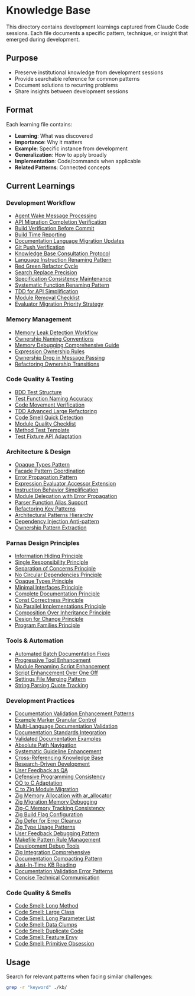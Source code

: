 # Knowledge Base

This directory contains development learnings captured from Claude Code sessions. Each file documents a specific pattern, technique, or insight that emerged during development.

## Purpose
- Preserve institutional knowledge from development sessions
- Provide searchable reference for common patterns
- Document solutions to recurring problems
- Share insights between development sessions

## Format
Each learning file contains:
- **Learning**: What was discovered
- **Importance**: Why it matters
- **Example**: Specific instance from development
- **Generalization**: How to apply broadly
- **Implementation**: Code/commands when applicable
- **Related Patterns**: Connected concepts

## Current Learnings

### Development Workflow
- [Agent Wake Message Processing](agent-wake-message-processing.md)
- [API Migration Completion Verification](api-migration-completion-verification.md)
- [Build Verification Before Commit](build-verification-before-commit.md)
- [Build Time Reporting](build-time-reporting.md)
- [Documentation Language Migration Updates](documentation-language-migration-updates.md)
- [Git Push Verification](git-push-verification.md)
- [Knowledge Base Consultation Protocol](knowledge-base-consultation-protocol.md)
- [Language Instruction Renaming Pattern](language-instruction-renaming-pattern.md)
- [Red Green Refactor Cycle](red-green-refactor-cycle.md)
- [Search Replace Precision](search-replace-precision.md)
- [Specification Consistency Maintenance](specification-consistency-maintenance.md)
- [Systematic Function Renaming Pattern](systematic-function-renaming-pattern.md)
- [TDD for API Simplification](tdd-api-simplification.md)
- [Module Removal Checklist](module-removal-checklist.md)
- [Evaluator Migration Priority Strategy](evaluator-migration-priority-strategy.md)

### Memory Management
- [Memory Leak Detection Workflow](memory-leak-detection-workflow.md)
- [Ownership Naming Conventions](ownership-naming-conventions.md)
- [Memory Debugging Comprehensive Guide](memory-debugging-comprehensive-guide.md)
- [Expression Ownership Rules](expression-ownership-rules.md)
- [Ownership Drop in Message Passing](ownership-drop-message-passing.md)
- [Refactoring Ownership Transitions](refactoring-ownership-transitions.md)

### Code Quality & Testing
- [BDD Test Structure](bdd-test-structure.md)
- [Test Function Naming Accuracy](test-function-naming-accuracy.md)
- [Code Movement Verification](code-movement-verification.md)
- [TDD Advanced Large Refactoring](tdd-advanced-large-refactoring.md)
- [Code Smell Quick Detection](code-smell-quick-detection.md)
- [Module Quality Checklist](module-quality-checklist.md)
- [Method Test Template](method-test-template.md)
- [Test Fixture API Adaptation](test-fixture-api-adaptation.md)

### Architecture & Design
- [Opaque Types Pattern](opaque-types-pattern.md)
- [Facade Pattern Coordination](facade-pattern-coordination.md)
- [Error Propagation Pattern](error-propagation-pattern.md)
- [Expression Evaluator Accessor Extension](expression-evaluator-accessor-extension.md)
- [Instruction Behavior Simplification](instruction-behavior-simplification.md)
- [Module Delegation with Error Propagation](module-delegation-error-propagation.md)
- [Parser Function Alias Support](parser-function-alias-support.md)
- [Refactoring Key Patterns](refactoring-key-patterns.md)
- [Architectural Patterns Hierarchy](architectural-patterns-hierarchy.md)
- [Dependency Injection Anti-pattern](dependency-injection-anti-pattern.md)
- [Ownership Pattern Extraction](ownership-pattern-extraction.md)

### Parnas Design Principles
- [Information Hiding Principle](information-hiding-principle.md)
- [Single Responsibility Principle](single-responsibility-principle.md)
- [Separation of Concerns Principle](separation-of-concerns-principle.md)
- [No Circular Dependencies Principle](no-circular-dependencies-principle.md)
- [Opaque Types Principle](opaque-types-principle.md)
- [Minimal Interfaces Principle](minimal-interfaces-principle.md)
- [Complete Documentation Principle](complete-documentation-principle.md)
- [Const Correctness Principle](const-correctness-principle.md)
- [No Parallel Implementations Principle](no-parallel-implementations-principle.md)
- [Composition Over Inheritance Principle](composition-over-inheritance-principle.md)
- [Design for Change Principle](design-for-change-principle.md)
- [Program Families Principle](program-families-principle.md)

### Tools & Automation
- [Automated Batch Documentation Fixes](automated-batch-documentation-fixes.md)
- [Progressive Tool Enhancement](progressive-tool-enhancement.md)
- [Module Renaming Script Enhancement](module-renaming-script-enhancement.md)
- [Script Enhancement Over One Off](script-enhancement-over-one-off.md)
- [Settings File Merging Pattern](settings-file-merging-pattern.md)
- [String Parsing Quote Tracking](string-parsing-quote-tracking.md)

### Development Practices
- [Documentation Validation Enhancement Patterns](documentation-validation-enhancement-patterns.md)
- [Example Marker Granular Control](example-marker-granular-control.md)
- [Multi-Language Documentation Validation](multi-language-documentation-validation.md)
- [Documentation Standards Integration](documentation-standards-integration.md)
- [Validated Documentation Examples](validated-documentation-examples.md)
- [Absolute Path Navigation](absolute-path-navigation.md)
- [Systematic Guideline Enhancement](systematic-guideline-enhancement.md)
- [Cross-Referencing Knowledge Base](cross-referencing-knowledge-base.md)
- [Research-Driven Development](research-driven-development.md)
- [User Feedback as QA](user-feedback-as-qa.md)
- [Defensive Programming Consistency](defensive-programming-consistency.md)
- [OO to C Adaptation](oo-to-c-adaptation.md)
- [C to Zig Module Migration](c-to-zig-module-migration.md)
- [Zig Memory Allocation with ar_allocator](zig-memory-allocation-with-ar-allocator.md)
- [Zig Migration Memory Debugging](zig-migration-memory-debugging.md)
- [Zig-C Memory Tracking Consistency](zig-c-memory-tracking-consistency.md)
- [Zig Build Flag Configuration](zig-build-flag-configuration.md)
- [Zig Defer for Error Cleanup](zig-defer-error-cleanup-pattern.md)
- [Zig Type Usage Patterns](zig-type-usage-patterns.md)
- [User Feedback Debugging Pattern](user-feedback-debugging-pattern.md)
- [Makefile Pattern Rule Management](makefile-pattern-rule-management.md)
- [Development Debug Tools](development-debug-tools.md)
- [Zig Integration Comprehensive](zig-integration-comprehensive.md)
- [Documentation Compacting Pattern](documentation-compacting-pattern.md)
- [Just-In-Time KB Reading](just-in-time-kb-reading.md)
- [Documentation Validation Error Patterns](documentation-validation-error-patterns.md)
- [Concise Technical Communication](concise-technical-communication.md)

### Code Quality & Smells
- [Code Smell: Long Method](code-smell-long-method.md)
- [Code Smell: Large Class](code-smell-large-class.md)
- [Code Smell: Long Parameter List](code-smell-long-parameter-list.md)
- [Code Smell: Data Clumps](code-smell-data-clumps.md)
- [Code Smell: Duplicate Code](code-smell-duplicate-code.md)
- [Code Smell: Feature Envy](code-smell-feature-envy.md)
- [Code Smell: Primitive Obsession](code-smell-primitive-obsession.md)

## Usage
Search for relevant patterns when facing similar challenges:
```bash
grep -r "keyword" ./kb/
```